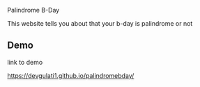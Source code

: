 Palindrome B-Day

This website tells you about that your b-day is palindrome or not
## Demo

 link to demo

https://devgulati1.github.io/palindromebday/
